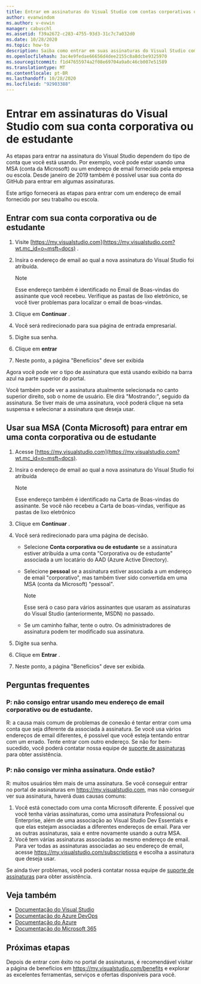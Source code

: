 ```yaml
---
title: Entrar em assinaturas do Visual Studio com contas corporativas ou de estudante | Microsoft Docs
author: evanwindom
ms.author: v-evwin
manager: cabuschl
ms.assetid: f39a2672-c283-4755-93d3-31c7c7a032d0
ms.date: 10/28/2020
ms.topic: how-to
description: Saiba como entrar em suas assinaturas do Visual Studio com sua conta corporativa ou de estudante.
ms.openlocfilehash: 3ac4e9fedae66656d4dee2155c8a8dcbe9325970
ms.sourcegitcommit: f1d47655974a2f08e69704a9a0c46cb007e51589
ms.translationtype: MT
ms.contentlocale: pt-BR
ms.lasthandoff: 10/28/2020
ms.locfileid: "92903388"
---
```

# <a name="signing-in-to-visual-studio-subscriptions-with-your-work-or-school-account"></a>Entrar em assinaturas do Visual Studio com sua conta corporativa ou de estudante 

As etapas para entrar na assinatura do Visual Studio dependem do tipo de conta que você está usando.  Por exemplo, você pode estar usando uma MSA (conta da Microsoft) ou um endereço de email fornecido pela empresa ou escola.  Desde janeiro de 2019 também é possível usar sua conta do GitHub para entrar em algumas assinaturas. 

Este artigo fornecerá as etapas para entrar com um endereço de email fornecido por seu trabalho ou escola.

## <a name="signing-in-with-your-work-or-school-account"></a>Entrar com sua conta corporativa ou de estudante

1. Visite [https://my.visualstudio.com](https://my.visualstudio.com?wt.mc_id=o~msft~docs) .
2. Insira o endereço de email ao qual a nova assinatura do Visual Studio foi atribuída.

   > [!NOTE]
   > Esse endereço também é identificado no Email de Boas-vindas do assinante que você recebeu. Verifique as pastas de lixo eletrônico, se você tiver problemas para localizar o email de boas-vindas.

3. Clique em **Continuar** .
4. Você será redirecionado para sua página de entrada empresarial.
5. Digite sua senha.
6. Clique em **entrar**
7. Neste ponto, a página "Benefícios" deve ser exibida

Agora você pode ver o tipo de assinatura que está usando exibido na barra azul na parte superior do portal.

Você também pode ver a assinatura atualmente selecionada no canto superior direito, sob o nome de usuário.  Ele dirá "Mostrando:", seguido da assinatura.  Se tiver mais de uma assinatura, você poderá clique na seta suspensa e selecionar a assinatura que deseja usar.

## <a name="using-your-microsoft-account-msa-to-sign-in-to-a-work-or-school-account"></a>Usar sua MSA (Conta Microsoft) para entrar em uma conta corporativa ou de estudante

1. Acesse [https://my.visualstudio.com](https://my.visualstudio.com?wt.mc_id=o~msft~docs).
2. Insira o endereço de email ao qual a nova assinatura do Visual Studio foi atribuída

   > [!NOTE]
   > Esse endereço também é identificado na Carta de Boas-vindas do assinante. Se você não recebeu a Carta de boas-vindas, verifique as pastas de lixo eletrônico

3. Clique em **Continuar** .
4. Você será redirecionado para uma página de decisão.
    - Selecione **Conta corporativa ou de estudante** se a assinatura estiver atribuída a uma conta "Corporativa ou de estudante" associada a um locatário do AAD (Azure Active Directory).
    - Selecione **pessoal** se a assinatura estiver associada a um endereço de email "corporativo", mas também tiver sido convertida em uma MSA (conta da Microsoft) "pessoal".

        > [!NOTE]
        > Esse será o caso para vários assinantes que usaram as assinaturas do Visual Studio (anteriormente, MSDN) no passado.

    - Se um caminho falhar, tente o outro.  Os administradores de assinatura podem ter modificado sua assinatura.

5. Digite sua senha.
6. Clique em **Entrar** .
7. Neste ponto, a página "Benefícios" deve ser exibida.

## <a name="frequently-asked-questions"></a>Perguntas frequentes
### <a name="q--im-unable-to-sign-in-using-my-work-or-school-email-address"></a>P: não consigo entrar usando meu endereço de email corporativo ou de estudante.  
R: a causa mais comum de problemas de conexão é tentar entrar com uma conta que seja diferente da associada à assinatura.  Se você usa vários endereços de email diferentes, é possível que você esteja tentando entrar com um errado.  Tente entrar com outro endereço.  Se não for bem-sucedido, você poderá contatar nossa equipe de [suporte de assinaturas](https://visualstudio.microsoft.com/subscriptions/support/) para obter assistência.  

### <a name="q--i-cant-see-my-subscription-where-is-it"></a>P: não consigo ver minha assinatura. Onde estão?
R: muitos usuários têm mais de uma assinatura.  Se você conseguir entrar no portal de assinaturas em https://my.visualstudio.com, mas não conseguir ver sua assinatura, haverá duas causas comuns:
1. Você está conectado com uma conta Microsoft diferente.  É possível que você tenha várias assinaturas, como uma assinatura Professional ou Enterprise, além de uma associação ao Visual Studio Dev Essentials e que elas estejam associadas a diferentes endereços de email. Para ver as outras assinaturas, saia e entre novamente usando a outra MSA.
2. Você tem várias assinaturas associadas ao mesmo endereço de email.  Para ver todas as assinaturas associadas ao seu endereço de email, acesse https://my.visualstudio.com/subscriptions e escolha a assinatura que deseja usar. 

Se ainda tiver problemas, você poderá contatar nossa equipe de [suporte de assinaturas](https://visualstudio.microsoft.com/subscriptions/support/) para obter assistência.  

## <a name="see-also"></a>Veja também
- [Documentação do Visual Studio](/visualstudio/)
- [Documentação do Azure DevOps](/azure/devops/)
- [Documentação do Azure](/azure/)
- [Documentação do Microsoft 365](/microsoft-365/)

## <a name="next-steps"></a>Próximas etapas
Depois de entrar com êxito no portal de assinaturas, é recomendável visitar a página de benefícios em https://my.visualstudio.com/benefits e explorar as excelentes ferramentas, serviços e ofertas disponíveis para você.